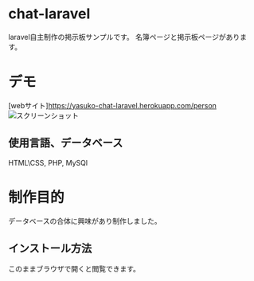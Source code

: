 # chat-laravel

 laravel自主制作の掲示板サンプルです。
 名簿ページと掲示板ページがあります。
 
 # デモ
 [webサイト]https://yasuko-chat-laravel.herokuapp.com/person
 ![スクリーンショット](https://user-images.githubusercontent.com/84828867/159811037-746f2172-79be-4c2e-9b4e-7979a99ac000.png)


 
 ## 使用言語、データベース
 HTML\CSS, PHP, MySQl
 
 
# 制作目的
 データベースの合体に興味があり制作しました。
 
 
 ## インストール方法
 このままブラウザで開くと閲覧できます。
 
